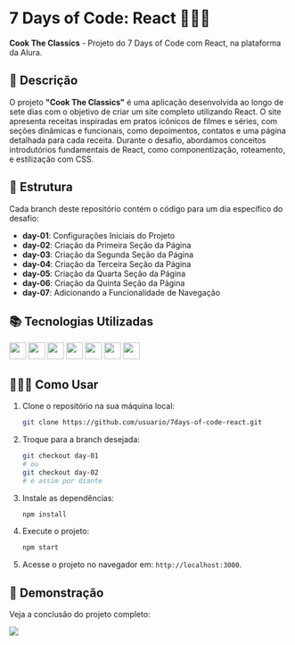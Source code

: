 # 7 Days of Code: React 🥗🍿🎥

**Cook The Classics** - Projeto do 7 Days of Code com React, na plataforma da Alura.

## 📜 Descrição

O projeto **"Cook The Classics"** é uma aplicação desenvolvida ao longo de sete dias com o objetivo de criar um site completo utilizando React. O site apresenta receitas inspiradas em pratos icônicos de filmes e séries, com seções dinâmicas e funcionais, como depoimentos, contatos e uma página detalhada para cada receita. Durante o desafio, abordamos conceitos introdutórios fundamentais de React, como componentização, roteamento, e estilização com CSS.


## 📆 Estrutura

Cada branch deste repositório contém o código para um dia específico do desafio:

- **day-01**: Configurações Iniciais do Projeto
- **day-02**: Criação da Primeira Seção da Página
- **day-03**: Criação da Segunda Seção da Página
- **day-04**: Criação da Terceira Seção da Página
- **day-05**: Criação da Quarta Seção da Página
- **day-06**: Criação da Quinta Seção da Página
- **day-07**: Adicionando a Funcionalidade de Navegação

## 📚 Tecnologias Utilizadas

<img height="30" src="https://img.shields.io/badge/React-20232A?style=for-the-badge&logo=react&logoColor=61DAFB"> <img height="30" src="https://img.shields.io/badge/React_Router-CA4245?style=for-the-badge&logo=react-router&logoColor=white"> <img height="30" src="https://img.shields.io/badge/JavaScript-F7DF1E?style=for-the-badge&logo=javascript&logoColor=black"> <img height="30" src="https://img.shields.io/badge/CSS-1572B6?style=for-the-badge&logo=css3&logoColor=white"> <img height="30" src="https://img.shields.io/badge/Node.js-339933?style=for-the-badge&logo=nodedotjs&logoColor=white"> <img height="30" src="https://img.shields.io/badge/NPM-CB3837?style=for-the-badge&logo=npm&logoColor=white"> <img height="30" src="https://img.shields.io/badge/Figma-F24E1E?style=for-the-badge&logo=figma&logoColor=white">

## 🤷🏿‍♀️ Como Usar

1. Clone o repositório na sua máquina local:
   ```bash
   git clone https://github.com/usuario/7days-of-code-react.git
   ```

2. Troque para a branch desejada:
   ```bash
   git checkout day-01
   # ou
   git checkout day-02
   # e assim por diante
   ```

3. Instale as dependências:
   ```bash
   npm install
   ```

4. Execute o projeto:
   ```bash
   npm start
   ```

5. Acesse o projeto no navegador em: `http://localhost:3000`.

## 🎥 Demonstração

Veja a conclusão do projeto completo:

![](https://i.giphy.com/media/v1.Y2lkPTc5MGI3NjExam15eDJ0d2tscnpxbDJ3ZmkyamliZGsyYXV6NXIwZHNrMzdpM2E5ayZlcD12MV9pbnRlcm5hbF9naWZfYnlfaWQmY3Q9Zw/CeKEBntgXYL7WyaU7y/giphy.gif)
